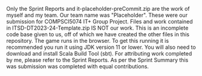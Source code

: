 Only the Sprint Reports and it-placeholder-preCommit.zip are the work of myself and my team.
Our team name was "Placeholder".
These were our submission for COMPSCI5074 IT+ Group Project.
Files and work contained in ITSD-DT2023-24-Template.zip IS NOT our work. This is an incomplete code base given to us, off of which we have created the other files in this repository.
The game runs in the browser.
To get this running it is recommended you run it using JDK version 11 or lower.
You will also need to download and install Scala Build Tool (sbt).
For attributing work completed by me, please refer to the Sprint Reports.
As per the Sprint Summary this was submission was completed with equal contributions.

